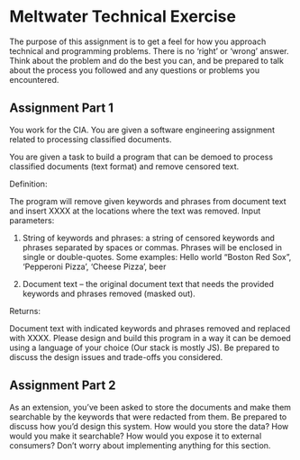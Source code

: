 # Meltwater Technical Exercise

The purpose of this assignment is to get a feel for how you approach technical and
programming problems. There is no ‘right’ or ‘wrong’ answer. Think about the problem and do
the best you can, and be prepared to talk about the process you followed and any questions or
problems you encountered.

## Assignment Part 1

You work for the CIA. You are given a software engineering assignment related to processing
classified documents.

You are given a task to build a program that can be demoed to process classified
documents (text format) and remove censored text.

Definition:

The program will remove given keywords and phrases from document text and insert XXXX at the
locations where the text was removed.
Input parameters:

1. String of keywords and phrases: a string of censored keywords and phrases separated by spaces or
   commas. Phrases will be enclosed in single or double-quotes. Some examples:
   Hello world “Boston Red Sox”, ‘Pepperoni Pizza’, ‘Cheese Pizza’, beer

2. Document text – the original document text that needs the provided keywords and phrases removed
   (masked out).

Returns:

Document text with indicated keywords and phrases removed and replaced with XXXX.
Please design and build this program in a way it can be demoed using a language of your
choice (Our stack is mostly JS). Be prepared to discuss the design issues and trade-offs you
considered.

## Assignment Part 2

As an extension, you’ve been asked to store the documents and make them searchable by
the keywords that were redacted from them. Be prepared to discuss how you’d design this
system. How would you store the data? How would you make it searchable? How would you
expose it to external consumers? Don’t worry about implementing anything for this section.
